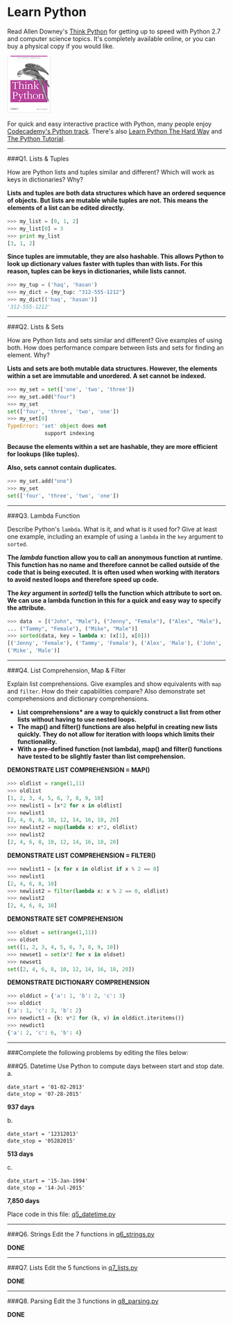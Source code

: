 # Learn Python

Read Allen Downey's [Think Python](http://www.greenteapress.com/thinkpython/) for getting up to speed with Python 2.7 and computer science topics. It's completely available online, or you can buy a physical copy if you would like.

<a href="http://www.greenteapress.com/thinkpython/"><img src="img/think_python.png" style="width: 100px;" target="_blank"></a>

For quick and easy interactive practice with Python, many people enjoy [Codecademy's Python track](http://www.codecademy.com/en/tracks/python). There's also [Learn Python The Hard Way](http://learnpythonthehardway.org/book/) and [The Python Tutorial](https://docs.python.org/2/tutorial/).

---

###Q1. Lists &amp; Tuples

How are Python lists and tuples similar and different? Which will work as keys in dictionaries? Why?

**Lists and tuples are both data structures which have an ordered sequence of objects. But lists are mutable while tuples are not.  This means the elements of a list can be edited directly.**

```python
>>> my_list = [0, 1, 2]
>>> my_list[0] = 3
>>> print my_list
[3, 1, 2]
```

**Since tuples are immutable, they are also hashable.  This allows Python to look up dictionary values faster with tuples than with lists.  For this reason, tuples can be keys in dictionaries, while lists cannot.**

```python
>>> my_tup = ('haq', 'hasan')   
>>> my_dict = {my_tup: "312-555-1212"}
>>> my_dict[('haq', 'hasan')]
'312-555-1212'
```
---

###Q2. Lists &amp; Sets

How are Python lists and sets similar and different? Give examples of using both. How does performance compare between lists and sets for finding an element. Why?

**Lists and sets are both mutable data structures.  However, the elements within a set are immutable and unordered.  A set cannot be indexed.**

```python
>>> my_set = set(['one', 'two', 'three'])
>>> my_set.add("four")
>>> my_set
set(['four', 'three', 'two', 'one'])
>>> my_set[0]
TypeError: 'set' object does not
            support indexing
```
**Because the elements within a set are hashable, they are more efficient for lookups (like tuples).**

**Also, sets cannot contain duplicates.**
```python
>>> my_set.add("one")
>>> my_set
set(['four', 'three', 'two', 'one'])
```

---

###Q3. Lambda Function

Describe Python's `lambda`. What is it, and what is it used for? Give at least one example, including an example of using a `lambda` in the `key` argument to `sorted`.

**The *lambda* function allow you to call an anonymous function at runtime. This function has no name and therefore cannot be called outside of the code that is being executed.  It is often used when working with iterators to avoid nested loops and therefore speed up code.**

**The *key* argument in *sorted()* tells the function which attribute to sort on.  We can use a lambda function in this for a quick and easy way to specify the attribute.**

```python
>>> data  = [("John", "Male"), ("Jenny", "Female"), ("Alex", "Male"),
... ("Tammy", "Female"), ("Mike", "Male")]
>>> sorted(data, key = lambda x: (x[1], x[0]))
[('Jenny', 'Female'), ('Tammy', 'Female'), ('Alex', 'Male'), ('John', 'Male'),
('Mike', 'Male')]
```
---

###Q4. List Comprehension, Map &amp; Filter

Explain list comprehensions. Give examples and show equivalents with `map` and `filter`. How do their capabilities compare? Also demonstrate set comprehensions and dictionary comprehensions.

<ul>
<li><b>List comprehensions* are a way to quickly construct a list from other lists without having to use nested loops.
<li>The map() and filter() functions are also helpful in creating new lists quickly.  They do not allow for iteration with loops which limits their functionality.
<li>With a pre-defined function (not lambda), map() and filter() functions have tested to be slightly faster than list comprehension.</b>
</ul>

**DEMONSTRATE LIST COMPREHENSION = MAP()**
```python
>>> oldlist = range(1,11)
>>> oldlist
[1, 2, 3, 4, 5, 6, 7, 8, 9, 10]
>>> newlist1 = [x*2 for x in oldlist]
>>> newlist1
[2, 4, 6, 8, 10, 12, 14, 16, 18, 20]
>>> newlist2 = map(lambda x: x*2, oldlist)
>>> newlist2
[2, 4, 6, 8, 10, 12, 14, 16, 18, 20]
```

**DEMONSTRATE LIST COMPREHENSION = FILTER()**
```python
>>> newlist1 = [x for x in oldlist if x % 2 == 0]
>>> newlist1
[2, 4, 6, 8, 10]
>>> newlist2 = filter(lambda x: x % 2 == 0, oldlist)
>>> newlist2
[2, 4, 6, 8, 10]
```

**DEMONSTRATE SET COMPREHENSION**
```python
>>> oldset = set(range(1,11))
>>> oldset
set([1, 2, 3, 4, 5, 6, 7, 8, 9, 10])
>>> newset1 = set(x*2 for x in oldset)
>>> newset1
set([2, 4, 6, 8, 10, 12, 14, 16, 18, 20])
```

**DEMONSTRATE DICTIONARY COMPREHENSION**
```python
>>> olddict = {'a': 1, 'b': 2, 'c': 3}
>>> olddict
{'a': 1, 'c': 3, 'b': 2}
>>> newdict1 = {k: v*2 for (k, v) in olddict.iteritems()}
>>> newdict1
{'a': 2, 'c': 6, 'b': 4}
```

---

###Complete the following problems by editing the files below:

###Q5. Datetime
Use Python to compute days between start and stop date.
a.  

```
date_start = '01-02-2013'    
date_stop = '07-28-2015'
```

**937 days**

b.  
```
date_start = '12312013'  
date_stop = '05282015'  
```

**513 days**

c.  
```
date_start = '15-Jan-1994'      
date_stop = '14-Jul-2015'  
```

**7,850 days**

Place code in this file: [q5_datetime.py](python/q5_datetime.py)

---

###Q6. Strings
Edit the 7 functions in [q6_strings.py](python/q6_strings.py)

**DONE**

---

###Q7. Lists
Edit the 5 functions in [q7_lists.py](python/q7_lists.py)

**DONE**

---

###Q8. Parsing
Edit the 3 functions in [q8_parsing.py](python/q8_parsing.py)

**DONE**
